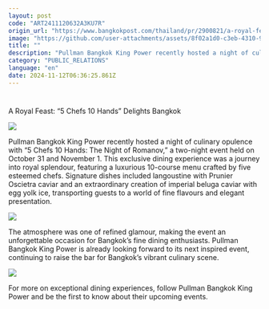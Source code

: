 ```yaml
---
layout: post
code: "ART2411120632A3KU7R"
origin_url: "https://www.bangkokpost.com/thailand/pr/2900821/a-royal-feast-5-chefs-10-hands-delights-bangkok"
image: "https://github.com/user-attachments/assets/8f02a1d0-c3eb-4310-9b93-05c709b28fc1"
title: ""
description: "Pullman Bangkok King Power recently hosted a night of culinary opulence with “5 Chefs 10 Hands: The Night of Romanov,” a two-night event held on October 31 and November 1. This exclusive dining experience was a journey into royal splendour, featuring a luxurious 10-course menu crafted by five esteemed chefs. Signature dishes included langoustine with Prunier Oscietra caviar and an extraordinary creation of imperial beluga caviar with egg yolk ice, transporting guests to a world of fine flavours and elegant presentation."
category: "PUBLIC_RELATIONS"
language: "en"
date: 2024-11-12T06:36:25.861Z
---
```


# 

A Royal Feast: “5 Chefs 10 Hands” Delights Bangkok

![](https://github.com/user-attachments/assets/3ee43b4b-362f-4bb0-a5a6-3c472e62cb89)

Pullman Bangkok King Power recently hosted a night of culinary opulence with “5 Chefs 10 Hands: The Night of Romanov,” a two-night event held on October 31 and November 1. This exclusive dining experience was a journey into royal splendour, featuring a luxurious 10-course menu crafted by five esteemed chefs. Signature dishes included langoustine with Prunier Oscietra caviar and an extraordinary creation of imperial beluga caviar with egg yolk ice, transporting guests to a world of fine flavours and elegant presentation.

![](https://github.com/user-attachments/assets/0ee92514-6c33-477b-8fc3-8655d08207b5)

The atmosphere was one of refined glamour, making the event an unforgettable occasion for Bangkok’s fine dining enthusiasts. Pullman Bangkok King Power is already looking forward to its next inspired event, continuing to raise the bar for Bangkok’s vibrant culinary scene.

![](https://github.com/user-attachments/assets/04f5bc0a-a721-43fa-8490-f21c1a2ebef0)

For more on exceptional dining experiences, follow Pullman Bangkok King Power and be the first to know about their upcoming events.